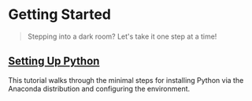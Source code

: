 # Getting Started

> Stepping into a dark room? Let's take it one step at a time!

## [Setting Up Python](https://github.com/Sampreet/gists/blob/master/tutorials/languages/python-for-physicists/m01-getting-started/m01t01-setting-up-python.md)

This tutorial walks through the minimal steps for installing Python via the Anaconda distribution and configuring the environment.